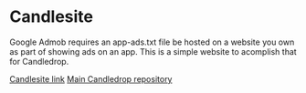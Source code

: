 # Candlesite

Google Admob requires an app-ads.txt file be hosted on a website you own as part of showing ads on an app. This is a simple website to acomplish that for Candledrop.

[Candlesite link](https://curtisktaylor.github.io/Candlesite/)
[Main Candledrop repository](https://github.com/gavinleter/candledrop)
